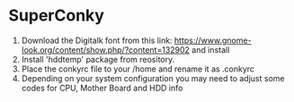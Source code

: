 # SuperConky

1. Download the Digitalk font from this link: https://www.gnome-look.org/content/show.php/?content=132902 and install
2. Install 'hddtemp' package from reository.
3. Place the conkyrc file to your /home and rename it as .conkyrc
4. Depending on your system configuration you may need to adjust some codes for CPU, Mother Board and HDD info
